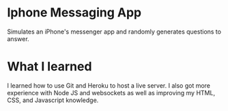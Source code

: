# Iphone Messaging App 
Simulates an iPhone's messenger app and randomly generates questions to answer.

# What I learned
I learned how to use Git and Heroku to host a live server. I also got more experience with Node JS and websockets as well as improving my HTML, CSS, and Javascript knowledge. 
